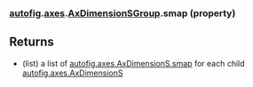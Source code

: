 ### [autofig](autofig.md).[axes](autofig.axes.md).[AxDimensionSGroup](autofig.axes.AxDimensionSGroup.md).smap (property)




Returns
---------
* (list) a list of  [autofig.axes.AxDimensionS.smap](autofig.axes.AxDimensionS.smap.md) for each child
    [autofig.axes.AxDimensionS](autofig.axes.AxDimensionS.md)

